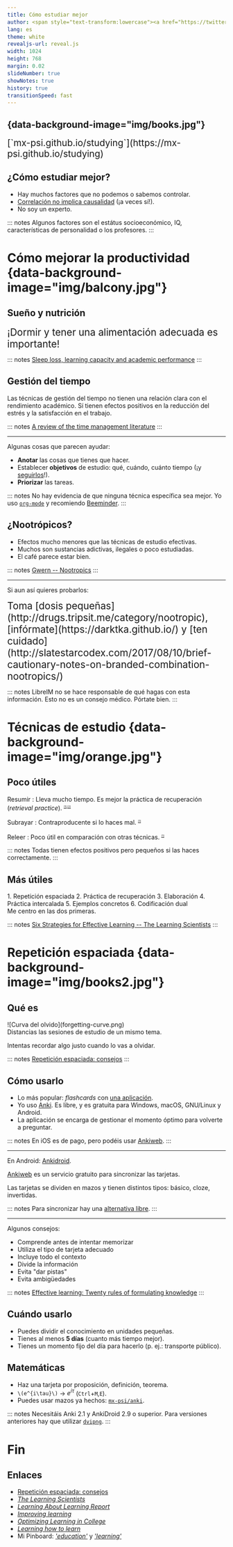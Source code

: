```yaml
---
title: Cómo estudiar mejor
author: <span style="text-transform:lowercase"><a href="https://twitter.com/mx_psi">@mx_psi</a>(<a href="http://mstdn.io/@mx_psi">@mstdn.io</a>)</span>
lang: es
theme: white
revealjs-url: reveal.js
width: 1024
height: 768
margin: 0.02
slideNumber: true
showNotes: true
history: true
transitionSpeed: fast
---
```


## {data-background-image="img/books.jpg"}

<div style="font-size:1.5em">
[`mx-psi.github.io/studying`](https://mx-psi.github.io/studying)
</div>


## ¿Cómo estudiar mejor?

- Hay muchos factores que no podemos o sabemos controlar.
- [Correlación no implica causalidad](https://en.wikipedia.org/wiki/Correlation_does_not_imply_causation) (¡a veces sí!).
- No soy un experto.


::: notes
Algunos factores son el estátus socioeconómico, IQ, características de personalidad o los profesores.
:::

# Cómo mejorar la productividad {data-background-image="img/balcony.jpg"}

## Sueño y nutrición

<span style="font-size:1.6em">
¡Dormir y tener una alimentación adecuada es importante!
</span>

::: notes
[Sleep loss, learning capacity and academic performance](https://www.sciencedirect.com/science/article/pii/S1087079205001231)
:::

## Gestión del tiempo

Las técnicas de gestión del tiempo no tienen una relación clara con el rendimiento académico.
Sí tienen efectos positivos en la reducción del estrés y la satisfacción en el trabajo.

::: notes
[A review of the time management literature](http://citeseerx.ist.psu.edu/viewdoc/download?doi=10.1.1.466.4966&rep=rep1&type=pdf)
:::

***

Algunas cosas que parecen ayudar:

- **Anotar** las cosas que tienes que hacer.
- Establecer **objetivos** de estudio: qué, cuándo, cuánto tiempo (¡y [seguirlos](https://www.lesswrong.com/posts/RWo4LwFzpHNQCTcYt/how-to-beat-procrastination)!).
- **Priorizar** las tareas.

::: notes
No hay evidencia de que ninguna técnica específica sea mejor.
Yo uso [`org-mode`](https://orgmode.org/) y recomiendo [Beeminder](https://www.beeminder.com/).
:::

## ¿Nootrópicos?

- Efectos mucho menores que las técnicas de estudio efectivas.
- Muchos son sustancias adictivas, ilegales o poco estudiadas.
- El café parece estar bien.

::: notes
[Gwern -- Nootropics](https://www.gwern.net/Nootropics)
:::

***

Si aun así quieres probarlos:

<div style="font-size:1.6em">Toma [dosis pequeñas](http://drugs.tripsit.me/category/nootropic), [infórmate](https://darktka.github.io/) y [ten cuidado](http://slatestarcodex.com/2017/08/10/brief-cautionary-notes-on-branded-combination-nootropics/)</div>

::: notes
LibreIM no se hace responsable de qué hagas con esta información.
Esto no es un consejo médico.
Pórtate bien.
:::


# Técnicas de estudio {data-background-image="img/orange.jpg"}

## Poco útiles

Resumir
: Lleva mucho tiempo. Es mejor la práctica de recuperación (*retrieval practice*). <sup><span style="font-size:0.5em">[[1]](http://www.indiana.edu/~pcl/rgoldsto/courses/dunloskyimprovinglearning.pdf),[[2]](https://www.tandfonline.com/doi/abs/10.1080/09658210802647009)</span></sup>

Subrayar
: Contraproducente si lo haces mal. <sup><span style="font-size:0.5em">[[1]](https://www.ncbi.nlm.nih.gov/pubmed/19650523)</span></sup>

Releer
: Poco útil en comparación con otras técnicas. <sup><span style="font-size:0.5em">[[1]](http://www.indiana.edu/~pcl/rgoldsto/courses/dunloskyimprovinglearning.pdf)</span></sup>


::: notes
Todas tienen efectos positivos pero pequeños si las haces correctamente.
:::


## Más útiles

<div class="twocol">

<div>
1. Repetición espaciada
2. Práctica de recuperación
3. Elaboración
4. Práctica intercalada
5. Ejemplos concretos
6. Codificación dual
</div>

<div>
Me centro en las dos primeras.
</div>
</div>

::: notes
[Six Strategies for Effective Learning -- The Learning Scientists](http://www.learningscientists.org/s/Spanish-Six-Strategies-for-Effective-Learning-posters-cw5g.pdf)
:::



# Repetición espaciada {data-background-image="img/books2.jpg"}

## Qué es

<div class="twocol">
<div>
![Curva del olvido](forgetting-curve.png)
</div>
<div>
Distancias las sesiones de estudio de un mismo tema.

Intentas recordar algo justo cuando lo vas a olvidar.
</div>
</div>

::: notes
[Repetición espaciada: consejos](https://codual.github.io/2016/07/07/repeticion-espaciada/)
:::


## Cómo usarlo

- Lo más popular: *flashcards* con [una aplicación](https://en.wikipedia.org/wiki/List_of_flashcard_software).
- Yo uso [Anki](https://apps.ankiweb.net/). Es libre, y es gratuita para Windows, macOS, GNU/Linux y Android.
- La aplicación se encarga de gestionar el momento óptimo para volverte a preguntar.

::: notes
En iOS es de pago, pero podéis usar [Ankiweb](https://ankiweb.net/about).
:::

***

En Android: [Ankidroid](https://f-droid.org/en/packages/com.ichi2.anki/).

[Ankiweb](https://ankiweb.net/about) es un servicio gratuito para sincronizar las tarjetas.

Las tarjetas se dividen en mazos y tienen distintos tipos: básico, cloze, invertidas.

::: notes
Para sincronizar hay una [alternativa libre](https://github.com/ankicommunity/anki-sync-server).
:::

***

Algunos consejos:

- Comprende antes de intentar memorizar
- Utiliza el tipo de tarjeta adecuado
- Incluye todo el contexto
- Divide la información
- Evita "dar pistas"
- Evita ambigüedades

::: notes
[Effective learning: Twenty rules of formulating knowledge](https://www.supermemo.com/en/archives1990-2015/articles/20rules)
:::


## Cuándo usarlo

- Puedes dividir el conocimiento en unidades pequeñas.
- Tienes al menos **5 días** (cuanto más tiempo mejor).
- Tienes un momento fijo del día para hacerlo (p. ej.: transporte público).

## Matemáticas

- Haz una tarjeta por proposición, definición, teorema.
- <span class="tex2jax_ignore">`\(e^{i\tau}\)`</span>    →    $e^{i\tau}$ (`Ctrl`+`M`,`E`).
- Puedes usar mazos ya hechos: [`mx-psi/anki`](https://github.com/mx-psi/anki).

::: notes
Necesitáis Anki 2.1 y AnkiDroid 2.9 o superior. Para versiones anteriores hay que utilizar [`dvipng`](https://en.wikipedia.org/wiki/Dvipng).
:::


# Fin

## Enlaces


- [Repetición espaciada: consejos](https://codual.github.io/2016/07/07/repeticion-espaciada/)
- [*The Learning Scientists*](http://www.learningscientists.org/downloadable-materials)
- [*Learning About Learning Report*](http://www.nctq.org/dmsView/Learning_About_Learning_Report)
- [*Improving learning*](http://www.indiana.edu/~pcl/rgoldsto/courses/dunloskyimprovinglearning.pdf)
- [*Optimizing Learning in College*](http://pps.sagepub.com/content/11/5/652.full.pdf)
- [*Learning how to learn*](https://www.coursera.org/learn/learning-how-to-learn)
- Mi Pinboard: [*'education'*](https://pinboard.in/u:mx_psi/t:education) y [*'learning'*](https://pinboard.in/u:mx_psi/t:learning)


